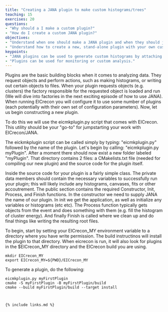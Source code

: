 ```yaml
---
title: "Creating a JANA plugin to make custom histograms/trees"
teaching: 15
exercises: 20
questions:
- "Why should a I make a custom plugin?"
- "How do I create a custom JANA plugin?"
objectives:
- "Understand when one should make a JANA plugin and when they should just use a ROOT macro."
- "Understand how to create a new, stand-alone plugin with your own custom histograms."
keypoints:
- "JANA plugins can be used to generate custom histograms by attaching directly to the reconstruction process."
- "Plugins can be used for monitoring or custom analysis."
---
```

Plugins are the basic building blocks when it comes to analyzing data.  They request objects and perform actions, such as making histograms, or writing out certain objects to files.  When your plugin requests objects (e.g. clusters) the factory responsible for the requested object is loaded and run (We will dive into factories in the next exciting episode of how to use JANA).  When running EICrecon you will configure it to use some number of plugins (each potentially with their own set of configuration parameters). Now, let us begin constructing a new plugin.

To do this we will use the eicmkplugin.py script that comes with EICrecon.  This utility should be your "go-to" for jumpstarting your work with EICrecon/JANA. 

The eickmkplugin script can be called simply by typing: "eicmkplugin.py" followed by the name of the plugin. Let's begin by calling: "eicmkplugin.py  myPlugin".  After a moment there should now exist a new folder labeled "myPlugin". That directory contains 2 files: a CMakelists.txt file (needed for compiling our new plugin) and the source code for the plugin itself. 

Inside the source code for your plugin is a fairly simple class.  The private data members should contain the necessary variables to successfully run your plugin;  this will likely include any histograms, canvases, fits or other accoutrement. The public section contains the required Constructor, Init, Process, and Finish functions.  In the constructor we need to supply JANA the name of our plugin.  In init we get the application, as well as initialize any variables or histograms (etc etc).  The Process function typically gets objects from the event and does something with them (e.g. fill the histogram of cluster energy). And finally Finish is called where we clean up and do final things like writing the resulting root files.

To begin, start by setting your EICrecon_MY environment variable to a directory where you have write permission. The build instructinos will install the plugin to that directory. When eicrecon is run, it will also look for plugins in the $EICrecon_MY directory and the EICrecon build you are using.

~~~
mkdir EICrecon_MY
export EICrecon_MY=${PWD}/EICrecon_MY
~~~

To generate a plugin, do the following:
~~~
eicmkplugin.py myFirstPlugin
cmake -S myFirstPlugin -B myFirstPlugin/build
cmake --build myFirstPlugin/build --target install



{% include links.md %}

